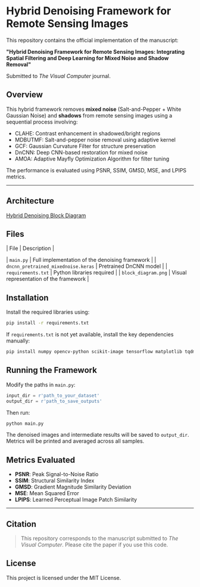 # Hybrid Denoising Framework for Remote Sensing Images

This repository contains the official implementation of the manuscript:

**"Hybrid Denoising Framework for Remote Sensing Images: Integrating Spatial Filtering and Deep Learning for Mixed Noise and Shadow Removal"**

Submitted to *The Visual Computer* journal.

## Overview

This hybrid framework removes **mixed noise** (Salt-and-Pepper + White Gaussian Noise) and **shadows** from remote sensing images using a sequential process involving:

- CLAHE: Contrast enhancement in shadowed/bright regions
- MDBUTMF: Salt-and-pepper noise removal using adaptive kernel
- GCF: Gaussian Curvature Filter for structure preservation
- DnCNN: Deep CNN-based restoration for mixed noise
- AMOA: Adaptive Mayfly Optimization Algorithm for filter tuning

The performance is evaluated using PSNR, SSIM, GMSD, MSE, and LPIPS metrics.

---

## Architecture

[Hybrid Denoising Block Diagram](block_diagram.png)


## Files

| File | Description |

| `main.py` | Full implementation of the denoising framework |
| `dncnn_pretrained_mixednoise.keras` | Pretrained DnCNN model |
| `requirements.txt` | Python libraries required |
| `block_diagram.png` | Visual representation of the framework |

##  Installation

Install the required libraries using:

```bash
pip install -r requirements.txt
```

If `requirements.txt` is not yet available, install the key dependencies manually:

```bash
pip install numpy opencv-python scikit-image tensorflow matplotlib tqdm numba lpips torch torchvision
```

## Running the Framework

Modify the paths in `main.py`:

```python
input_dir = r'path_to_your_dataset'
output_dir = r'path_to_save_outputs'
```

Then run:

```bash
python main.py
```

The denoised images and intermediate results will be saved to `output_dir`. Metrics will be printed and averaged across all samples.


## Metrics Evaluated

- **PSNR**: Peak Signal-to-Noise Ratio
- **SSIM**: Structural Similarity Index
- **GMSD**: Gradient Magnitude Similarity Deviation
- **MSE**: Mean Squared Error
- **LPIPS**: Learned Perceptual Image Patch Similarity

---

##  Citation

> This repository corresponds to the manuscript submitted to *The Visual Computer*. Please cite the paper if you use this code.


## License

This project is licensed under the MIT License.